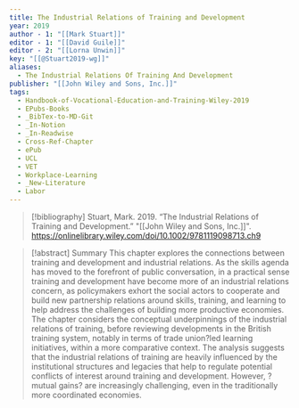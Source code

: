 ```yaml
---
title: The Industrial Relations of Training and Development
year: 2019
author - 1: "[[Mark Stuart]]"
editor - 1: "[[David Guile]]"
editor - 2: "[[Lorna Unwin]]"
key: "[[@Stuart2019-wg]]"
aliases:
  - The Industrial Relations Of Training And Development
publisher: "[[John Wiley and Sons, Inc.]]"
tags:
  - Handbook-of-Vocational-Education-and-Training-Wiley-2019
  - EPubs-Books
  - _BibTex-to-MD-Git
  - _In-Notion
  - _In-Readwise
  - Cross-Ref-Chapter
  - ePub
  - UCL
  - VET
  - Workplace-Learning
  - _New-Literature
  - Labor
---
```


> [!bibliography]
> Stuart, Mark. 2019. “The Industrial Relations of Training and Development.” "[[John Wiley and Sons, Inc.]]". https://onlinelibrary.wiley.com/doi/10.1002/9781119098713.ch9

> [!abstract]
> Summary This chapter explores the connections between training and development and industrial relations. As the skills agenda has moved to the forefront of public conversation, in a practical sense training and development have become more of an industrial relations concern, as policymakers exhort the social actors to cooperate and build new partnership relations around skills, training, and learning to help address the challenges of building more productive economies. The chapter considers the conceptual underpinnings of the industrial relations of training, before reviewing developments in the British training system, notably in terms of trade union?led learning initiatives, within a more comparative context. The analysis suggests that the industrial relations of training are heavily influenced by the institutional structures and legacies that help to regulate potential conflicts of interest around training and development. However, ?mutual gains? are increasingly challenging, even in the traditionally more coordinated economies.